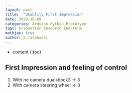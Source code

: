 ```yaml
---
layout: post
title:  "Usablity First Impression"
date: 2020-10-09
categories: Arduino Python Prototype
tags: Graduation_Research End-term
mathjax: true
author: S.Takahashi
---
```


* content
{:toc}

## First Impression and feeling of control

1. With no camera dualshock3 -> 3
2. With camera steering wheel -> 3